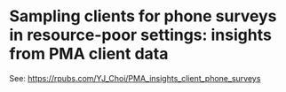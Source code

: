 # Sampling clients for phone surveys in resource-poor settings: insights from PMA client data

See: https://rpubs.com/YJ_Choi/PMA_insights_client_phone_surveys
